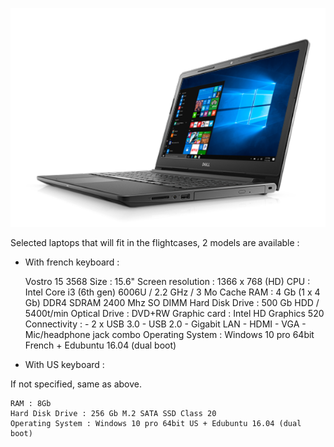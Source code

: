 ![Dell](dell.png)

Selected laptops that will fit in the flightcases, 2 models are available :
* With french keyboard :


    Vostro 15 3568
    Size : 15.6"
    Screen resolution : 1366 x 768 (HD)
    CPU : Intel Core i3 (6th gen) 6006U / 2.2 GHz / 3 Mo Cache
    RAM : 4 Gb (1 x 4 Gb) DDR4 SDRAM 2400 Mhz SO DIMM
    Hard Disk Drive : 500 Gb HDD / 5400t/min
    Optical Drive : DVD+RW
    Graphic card : Intel HD Graphics 520
    Connectivity :
        - 2 x USB 3.0
        - USB 2.0
        - Gigabit LAN
        - HDMI
        - VGA
        - Mic/headphone jack combo
    Operating System : Windows 10 pro 64bit French + Edubuntu 16.04 (dual boot)

* With US keyboard :

If not specified, same as above.


    RAM : 8Gb
    Hard Disk Drive : 256 Gb M.2 SATA SSD Class 20
    Operating System : Windows 10 pro 64bit US + Edubuntu 16.04 (dual boot)
